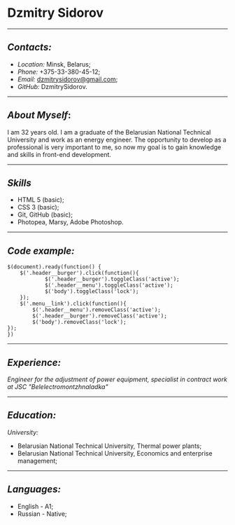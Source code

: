 # Dzmitry Sidorov

---

## _Contacts:_

- _Location:_ Minsk, Belarus;
- _Phone:_ +375-33-380-45-12;
- _Email:_ dzmitrysidorov@gmail.com;
- _GitHub:_ DzmitrySidorov.

---

## _About Myself_:

I am 32 years old. I am a graduate of the Belarusian National Technical University and work as an energy engineer. The opportunity to develop as a professional is very important to me, so now my goal is to gain knowledge and skills in front-end development.

---

## _Skills_

- HTML 5 (basic);
- CSS 3 (basic);
- Git, GitHub (basic);
- Photopea, Marsy, Adobe Photoshop.

---

## _Code example:_

```
$(document).ready(function() {
	$('.header__burger').click(function(){
			$('.header__burger').toggleClass('active');
			$('.header__menu').toggleClass('active');
			$('body').toggleClass('lock');
	});
	$('.menu__link').click(function(){
		$('.header__menu').removeClass('active');
		$('.header__burger').removeClass('active');
		$('body').removeClass('lock');
});
})
```

---

## _Experience:_

_Engineer for the adjustment of power equipment, specialist in contract work at JSC "Belelectromontzhnaladka"_

---

## _Education:_

_University:_

- Belarusian National Technical University, Thermal power plants;
- Belarusian National Technical University, Economics and enterprise management;

---

## _Languages:_

- English - А1;
- Russian - Native;
